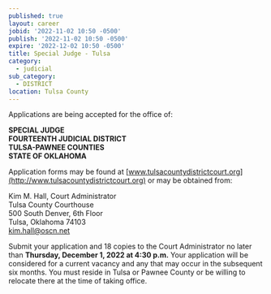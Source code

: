 ```yaml
---
published: true
layout: career
jobid: '2022-11-02 10:50 -0500'
publish: '2022-11-02 10:50 -0500'
expire: '2022-12-02 10:50 -0500'
title: Special Judge - Tulsa
category:
  - judicial
sub_category:
  - DISTRICT
location: Tulsa County
---
```

Applications are being accepted for the office of:

**SPECIAL JUDGE**  
**FOURTEENTH JUDICIAL DISTRICT**  
**TULSA-PAWNEE COUNTIES**  
**STATE OF OKLAHOMA**  

Application forms may be found at [www.tulsacountydistrictcourt.org](http://www.tulsacountydistrictcourt.org)
or may be obtained from:

Kim M. Hall, Court Administrator  
Tulsa County Courthouse  
500 South Denver, 6th Floor  
Tulsa, Oklahoma 74103  
[kim.hall@oscn.net](mailto:kim.hall@oscn.net)  

Submit your application and 18 copies to the Court Administrator no later than **Thursday, December 1, 2022 at 4:30 p.m.** Your application will be considered for a current vacancy and any that may occur in the subsequent six months. You must reside in Tulsa or Pawnee County or be willing to relocate there at the time of taking office. 

